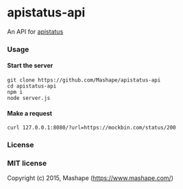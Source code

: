 # apistatus-api

An API for [apistatus](https://github.com/Mashape/apistatus)

### Usage

#### Start the server

```
git clone https://github.com/Mashape/apistatus-api
cd apistatus-api
npm i
node server.js
```

#### Make a request

```
curl 127.0.0.1:8080/?url=https://mockbin.com/status/200
```

### License

### MIT license

Copyright (c) 2015, Mashape (https://www.mashape.com/)
